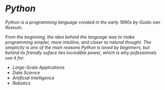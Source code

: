 # _Python_

_Python is a programming language created in the early 1990s by *Guido van Rossum*._

_From the beginning, the idea behind the  language was to make programming simpler, more intuitive, and closer to natural thought._
_The simplicity is one of the main reasons Python is loved by beginners, but behind its friendly suface lies incredible power, which is why pofessionals use it for:_

- _*Large-Scale Applications*_
- _*Data Science*_
- _*Artificial Intelligence*_
- _*Robotics*_